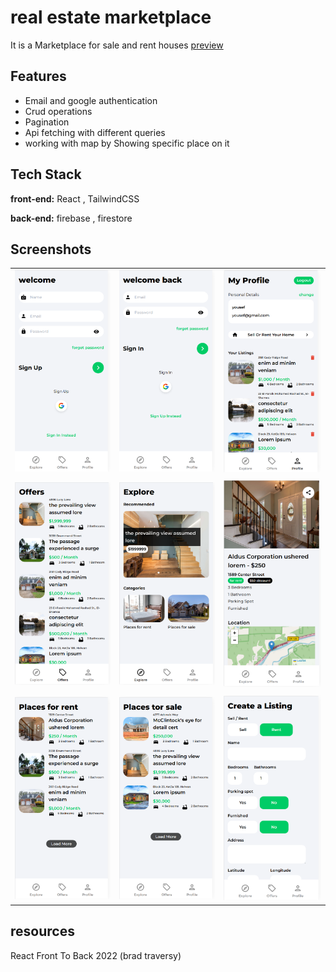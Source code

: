 # real estate marketplace

It is a Marketplace for sale and rent houses
[preview]()

## Features

- Email and google authentication
- Crud operations
- Pagination
- Api fetching with different queries
- working with map by Showing specific place on it

## Tech Stack

**front-end:** React , TailwindCSS

**back-end:** firebase , firestore

## Screenshots

|                                              |                                              |                                              |
| -------------------------------------------- | -------------------------------------------- | -------------------------------------------- |
| ![App Screenshot](./src/assets/readme/1.png) | ![App Screenshot](./src/assets/readme/2.png) | ![App Screenshot](./src/assets/readme/3.png) |
|                                              |                                              |                                              |
| ![App Screenshot](./src/assets/readme/4.png) | ![App Screenshot](./src/assets/readme/5.png) | ![App Screenshot](./src/assets/readme/6.png) |
|                                              |                                              |                                              |
| ![App Screenshot](./src/assets/readme/7.png) | ![App Screenshot](./src/assets/readme/8.png) | ![App Screenshot](./src/assets/readme/9.png) |

## resources

React Front To Back 2022 (brad traversy)

